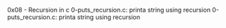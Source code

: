0x08 - Recursion in c
0-puts_recursion.c: printa string using recursion
0-puts_recursion.c: printa string using recursion

